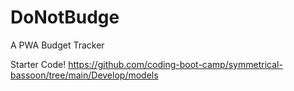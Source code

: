 # DoNotBudge
A PWA Budget Tracker

Starter Code!
https://github.com/coding-boot-camp/symmetrical-bassoon/tree/main/Develop/models
